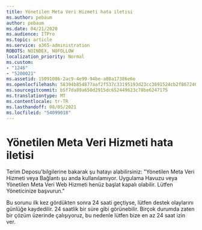 ```yaml
---
title: Yönetilen Meta Veri Hizmeti hata iletisi
ms.author: pebaum
author: pebaum
ms.date: 04/21/2020
ms.audience: ITPro
ms.topic: article
ms.service: o365-administration
ROBOTS: NOINDEX, NOFOLLOW
localization_priority: Normal
ms.custom:
- "1246"
- "5200021"
ms.assetid: 15091086-2ac9-4e99-94be-a08a17386e6e
ms.openlocfilehash: 58394b854877aaf2f537c33195193d23cc3891524cb2f867246ba4bf5f9e73a0
ms.sourcegitcommit: b5f7da89a650d2915dc652449623c78be6247175
ms.translationtype: MT
ms.contentlocale: tr-TR
ms.lasthandoff: 08/05/2021
ms.locfileid: "54099018"
---
```

# <a name="managed-metadata-service-error-message"></a>Yönetilen Meta Veri Hizmeti hata iletisi

Terim Deposu'bilgilerine bakarak şu hatayı alabilirsiniz: "Yönetilen Meta Veri Hizmeti veya Bağlantı şu anda kullanılamıyor. Uygulama Havuzu veya Yönetilen Meta Veri Web Hizmeti henüz başlat kapalı olabilir. Lütfen Yöneticinize başvurun."
  
Bu sorunu ilk kez gördükten sonra 24 saati geçtiyse, lütfen destek olaylarını günlüğe kaydedilir. 24 saatlik bir süre gibi görünebilir. Birçok durumda zaten bir çözüm üzerinde çalışıyoruz, bu nedenle lütfen bize en az 24 saat izin ver.
  